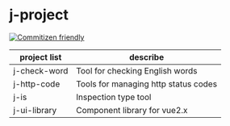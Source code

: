 # j-project


[![Commitizen friendly](https://img.shields.io/badge/commitizen-friendly-brightgreen.svg)](http://commitizen.github.io/cz-cli/)


| project list | describe |
| ------ | ------ |
|   j-check-word     |  Tool for checking English words   |
|   j-http-code |  Tools for managing http status codes |
|   j-is  |  Inspection type tool |
|   j-ui-library    |  Component library for vue2.x  |
